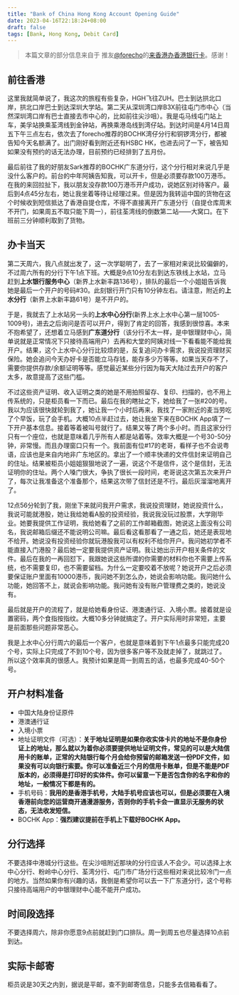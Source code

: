 ```yaml
---
title: "Bank of China Hong Kong Account Opening Guide"
date: 2023-04-16T22:18:24+08:00
draft: false
tags: [Bank, Hong Kong, Debit Card]
---
```


> 本篇文章的部分信息来自于 推友[@forecho](https://twitter.com/forecho)的[来香港办香港银行卡](https://blog.forecho.com/coming-to-hong-kong-to-get-a-hong-kong-bank-card.html)。感谢！

## 前往香港
这里我就简单说了，我这次的旅程有些复杂，HGH飞往ZUH。巴士到达拱北口岸，拱北口岸巴士到达深圳大学站。第二天从深圳湾口岸B3X前往屯门市中心（当然深圳湾口岸有巴士直接去市中心的，比如前往尖沙咀）。我是屯马线屯门站上车，美孚站换乘荃湾线到金钟站，再换乘港岛线到湾仔站。到达时间是4月14日周五下午三点左右，依次去了forecho推荐的BOCHK湾仔分行和铜锣湾分行，都被告知今天名额满了。出门刚好看到附近还有HSBC HK，也进去问了一下，被告知如果没有预约的话无法办理，目前预约已经排到了五月份。

最后前往了我的好朋友Sark推荐的BOCHK广东道分行，这个分行相对来说几乎是没什么客户的。前台的中年阿姨告知我，可以开卡，但是必须要存款100万港币。在我的来回拉扯下，我以朋友没存款100万港币开户成功，说她区别对待客户。最后到4点45分左右，她让我坐着等待让经理过来。但是因为我转运中国的货物在这个时候收到短信抵达了香港自提仓库，不得不直接离开广东道分行（自提仓库周末不开门，如果周五不取只能下周一），前往荃湾线的倒数第二站——大窝口。在下班前三分钟顺利取到了货物。

## 办卡当天
第二天周六，我八点就出发了，这一次学聪明了，去了一家相对来说比较偏僻的，不过周六所有的分行下午1点下班。大概是9点10分左右到达东铁线上水站，立马赶到**上水银行服务中心**（新界上水新丰路136号），排队的最后一个小姐姐告诉我她是最后一个开户的号码#30。此刻银行开门只有10分钟左右。请注意，附近的**上水分行**（新界上水新丰路61号）是不开户的。

于是，我就去了上水站另一头的**上水中心分行**(新界上水上水中心第一层1005-1009号)，进去之后询问是否可以开户，得到了肯定的回答，我感到很惊喜。本来不抱希望了，还想着立马感到**广东道分行**（该分行不太一样，是中银理财中心，简单说就是正常情况下只接待高端用户）去再和大堂的阿姨对线一下看看能不能给我开户。结果，这个上水中心分行比较烦的是，反复追问办卡需求，我说投资理财买保险。她会追问今天办好卡是否能立马存钱，能存多少万等等。如果当天存不了，需要你提供存款/余额证明等等。感觉最近某些分行因为每天大陆过去开户的客户太多，故意提高了这些门槛。

不过这些资产证明、收入证明之类的她是不用拍照留存、复印、扫描的，也不用上传系统的，只是柜员看一下而已。最后在我的瞎扯之下，她给我了一张#20的号。我以为应该很快就轮到我了，她让我一个小时后再来，我找了一家附近的麦当劳吃了个早饭，玩了会手机。大概10点半赶过去，她让我坐下来在BOCHK App填了一下开户基本信息。接着等着被叫号就行了。结果又等了两个多小时。而且这家分行只有一个座位，也就是意味着几乎所有人都是站着等。效率大概是一个号30-50分钟，非常慢。而且办理窗口只有一个。我前面有位#17的老哥，看样子也不会说粤语，应该也是来自内地非广东地区的。拿出了一个顺丰快递的文件信封来证明自己的住址。结果被柜员小姐姐狠狠地说了一遍，说这个不是信件，这个是信封，无法证明你的住址。两个人嗓门很大，争执了很长一段时间，老哥说这次第五次来开户了，每次让我准备这个准备那个，结果这次带了信封还是不行。最后灰溜溜地离开了。

12点56分轮到了我，刚坐下来就问我开户需求，我说投资理财，她说投资什么，我说可能就港股，她让我给她看A股的投资经验，我说我没玩过股票，大学刚毕业。她要我提供工作证明，我给她看了之前的工作邮箱截图，她说这上面没有公司名，我说邮箱后缀还不能说明公司嘛。最后看这看那看了一通之后，她还是表现地不给开。她说没有投资经验你就玩港股我可以有权利不给你开户。我问她初学者不能直接入门港股？最后她一定要我提供资产证明。我让她出示开户相关条件的文件。最后在我的一再回怼下，我跟她说这些所谓的你需要的材料你也不需要上传系统，也不需要复印，也不需要留档。为什么一定要咬着不放呢？她说开户之后必须要保证账户里面有10000港币，我问她不到怎么办，她说会影响功能。我问她什么功能，她回答不上，就说会影响功能。我问她有没有账户管理费之类的，她说没有。

最后就是开户的流程了，就是给她看身份证、港澳通行证、入境小票。接着就是设置密码，两个食指按指纹。大概10多分钟就搞定了。开户实际用时非常短，主要是前面那些问题非常恶心。

我是上水中心分行周六的最后一个客户，也就是意味着到下午1点最多只能完成20个号，实际上只完成了不到10个号，因为很多客户等不及就走掉了，就跳过了。所以这个效率真的很感人。我预计如果是周一到周五的话，也最多完成40-50个号。

## 开户材料准备
- 中国大陆身份证原件
- 港澳通行证
- 入境小票
- 地址证明文件（可选）：**关于地址证明是如果你收实体卡片的地址不是你身份证上的地址，那么就以为着你必须要提供地址证明文件，常见的可以是大陆信用卡的账单，正常的大陆银行每个月会给你预留的邮箱发送一份PDF文件，如果没有可以向银行索要。你可以准备近三个月的信用卡账单，但是不能是PDF版本的，必须得是打印好的实体件。你可以留意一下是否包含你的名字和你的地址，一般情况下都是有的。**
- 手机号码：**我用的是香港手机号，大陆手机号应该也可以，但是必须要在入境香港前向您的运营商开通漫游服务，否则你的手机卡会一直显示无服务的状态，无法收发短信。**
- BOCHK App：**强烈建议提前在手机上下载好BOCHK App。**

## 分行选择
不要选择中港城分行这些。在尖沙咀附近那块的分行应该人不会少。可以选择上水中心分行、粉岭中心分行、荃湾分行、屯门市广场分行这些相对来说比较冷门一点的地方。当然如果你有兴趣的话，我倒是希望你可以去一下广东道分行，这个号称只接待高端用户的中银理财中心能不能开户成功。

## 时间段选择
不要选择周六，除非你愿意9点前就赶到门口排队。周一到周五也尽量选择10点前到达。

## 实际卡邮寄
柜员说是30天之内到，据说是平邮，查不到邮寄信息，只能多去信箱看看了。